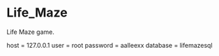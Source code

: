 # Life_Maze
Life Maze game.

host = 127.0.0.1
user = root
password = aalleexx
database = lifemazesql
